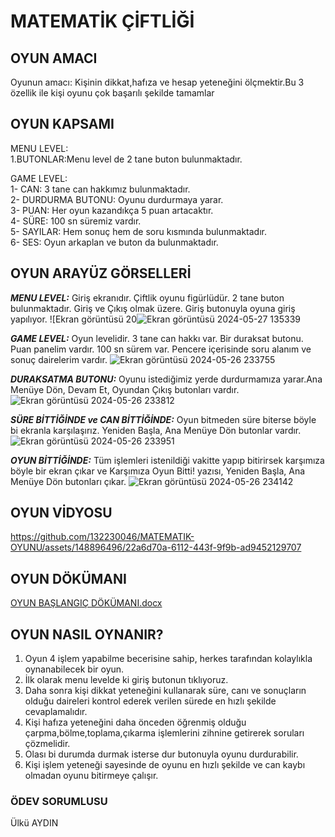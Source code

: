  # MATEMATİK ÇİFTLİĞİ
## OYUN AMACI
Oyunun amacı: Kişinin dikkat,hafıza ve hesap yeteneğini ölçmektir.Bu 3 özellik ile kişi oyunu çok başarılı şekilde tamamlar
## OYUN KAPSAMI
MENU LEVEL: <BR>
1.BUTONLAR:Menu level de 2 tane buton bulunmaktadır. <br>

GAME LEVEL:<br>
1- CAN: 3 tane can hakkımız bulunmaktadır.<br>
2- DURDURMA BUTONU: Oyunu durdurmaya yarar.<br>
3- PUAN: Her oyun kazandıkça 5 puan artacaktır.<br>
4- SÜRE: 100 sn süremiz vardır.<br>
5- SAYILAR: Hem sonuç hem de soru kısmında bulunmaktadır.<br>
6- SES: Oyun arkaplan ve buton da bulunmaktadır.<br>
## OYUN ARAYÜZ GÖRSELLERİ 

***MENU LEVEL:*** Giriş ekranıdır. Çiftlik oyunu figürlüdür. 2 tane buton bulunmaktadır. Giriş ve Çıkış olmak üzere. Giriş butonuyla oyuna giriş yapılıyor.
![Ekran görüntüsü 20![Ekran görüntüsü 2024-05-27 135339](https://github.com/132230046/MATEMATIK-OYUNU/assets/148896496/4d8ebe96-35fd-405b-bab9-f655d1532d21) <br>

***GAME LEVEL:*** Oyun levelidir. 3 tane can hakkı var. Bir duraksat butonu. Puan panelim vardır. 100 sn sürem var. Pencere içerisinde soru alanım ve sonuç dairelerim vardır.
![Ekran görüntüsü 2024-05-26 233755](https://github.com/132230046/MATEMATIK-OYUNU/assets/148896496/d103b28f-aaca-4645-a541-1065721cdcfb)

***DURAKSATMA BUTONU:*** Oyunu istediğimiz yerde durdurmamıza yarar.Ana Menüye Dön, Devam Et, Oyundan Çıkış butonları vardır.
![Ekran görüntüsü 2024-05-26 233812](https://github.com/132230046/MATEMATIK-OYUNU/assets/148896496/e046549c-dbe1-4a83-8dbc-60a6dc67eea9)

***SÜRE BİTTİĞİNDE ve CAN BİTTİĞİNDE:*** Oyun bitmeden süre biterse böyle bi ekranla karşılaşırız. Yeniden Başla, Ana Menüye Dön butonlar vardır.
![Ekran görüntüsü 2024-05-26 233951](https://github.com/132230046/MATEMATIK-OYUNU/assets/148896496/83b96ed5-7df7-4ba4-b7a4-5c0d112c0518)

***OYUN BİTTİĞİNDE:*** Tüm işlemleri istenildiği vakitte yapıp bitirirsek karşımıza böyle bir ekran çıkar ve Karşımıza Oyun Bitti! yazısı, Yeniden Başla, Ana Menüye Dön butonları çıkar.
![Ekran görüntüsü 2024-05-26 234142](https://github.com/132230046/MATEMATIK-OYUNU/assets/148896496/4710038c-69b1-41fc-b808-40e389363af0)

## OYUN VİDYOSU
https://github.com/132230046/MATEMATIK-OYUNU/assets/148896496/22a6d70a-6112-443f-9f9b-ad9452129707
## OYUN DÖKÜMANI
[OYUN BAŞLANGIÇ DÖKÜMANI.docx](https://github.com/132230046/MATEMATIK-OYUNU/files/15449212/OYUN.BASLANGIC.DOKUMANI.docx)
## OYUN NASIL OYNANIR?
1. Oyun 4 işlem yapabilme becerisine sahip, herkes tarafından kolaylıkla oynanabilecek bir oyun.
2. İlk olarak menu levelde ki giriş butonun tıklıyoruz.
3. Daha sonra kişi dikkat yeteneğini kullanarak süre, canı ve sonuçların olduğu daireleri kontrol ederek verilen sürede en hızlı şekilde cevaplamalıdır.
4. Kişi hafıza yeteneğini daha önceden öğrenmiş olduğu çarpma,bölme,toplama,çıkarma işlemlerini zihnine getirerek soruları çözmelidir.
5. Olası bi durumda durmak isterse dur butonuyla oyunu durdurabilir.
6. Kişi işlem yeteneği sayesinde de oyunu en hızlı şekilde ve can kaybı olmadan oyunu bitirmeye çalışır.
 ### ÖDEV SORUMLUSU
   Ülkü AYDIN
   
